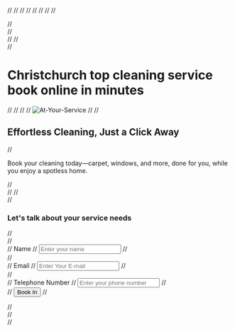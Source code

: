 <!-- <?php
/**
 *  ays service lead-landing
 *
 *  @package At Your Service
 * @since 1.3.0 
 * @author Shaun Palmer
 * @license GNU General Public License 2.0+
 */
// Include the enqueue.php file
#include_once plugin_dir_path( __FILE__ ) . 'admin/enqueue.php';

// Hooking into WordPress initialization
// function register_ays_service_form_shortcode() {

//       // Enqueue styles function
//     function ays_service_form_enqueue_styles() {
//         // Register the CSS file
//         wp_register_style(
//             'ays-lead-landing-css',
//             plugin_dir_url(__FILE__) . 'includes/shortcode/css/ays-lead-landing.css',
//             array(), // Dependencies
//             '1.0.0',  // Version
//             'all'     // Media
//         );
//         // Enqueue the CSS file
//         wp_enqueue_style('ays-lead-landing-css');
//     }
//     // Enqueue the stylesheet
//     ays_service_form_enqueue_styles();

// function ays_service_form_shortcode() {
//     ob_start();
//     ?>
//     <!-- <!DOCTYPE html>
//     <html lang="en"> -->
//     <head>
//         <meta charset="UTF-8" />
//         <meta name="viewport" content="width=device-width, initial-scale=1.0" />
//         <title>Service Booking Form</title>
//         <link href="https://cdn.jsdelivr.net/npm/bootstrap@5.3.0-alpha3/dist/css/bootstrap.min.css" rel="stylesheet" />
//     </head>
//     <body>
//         <div class="container-fluid">
//             <div class="container d-flex align-items-center" style="min-height: 100vh">
//                 <div class="row w-100 card-body">
//                     <!-- Left Column: Headline and Image -->
//                     <div class="col-md-6 d-flex flex-column justify-content-center">
//                         <h1>Christchurch top cleaning service<br>book online in minutes</h1>
//                         <picture>
//                             <source media="(min-width: 1200px)" srcset="<?php echo plugin_dir_url(__FILE__) . 'public/partials/Images/cleaning-service.png'; ?>" />
//                             <source media="(min-width: 768px)" srcset="<?php echo plugin_dir_url(__FILE__) . 'public/partials/Images/cleaning-service.png'; ?>" />
//                             <img src="<?php echo plugin_dir_url(__FILE__) . 'public/partials/Images/cleaning-service.png'; ?>" alt="At-Your-Service" class="img-fluid mb-3" />
//                         </picture>
//                         <h2>Effortless Cleaning, Just a Click Away</h2>
//                         <p>Book your cleaning today—carpet, windows, and more, done for you, while you enjoy a spotless home.</p>
//                     </div>
//                     <!-- Right Column: Form -->
//                     <div class="col-md-6 form-section">
//                         <h3>Let's talk about your service needs</h3>
//                         <form class="card-body">
//                             <div class="mb-3">
//                                 <label for="name" class="form-label">Name</label>
//                                 <input type="text" class="form-control" id="name" placeholder="Enter your name" />
//                             </div>
//                             <div class="mb-3">
//                                 <label for="email" class="form-label">Email</label>
//                                 <input type="email" class="form-control" id="email" placeholder="Enter Your E-mail" />
//                             </div>
//                             <div class="mb-3">
//                                 <label for="phone" class="form-label">Telephone Number</label>
//                                 <input type="tel" class="form-control" id="phone" placeholder="Enter your phone number" />
//                             </div>
//                             <button type="submit" class="btn btn-light mw-100">Book In</button>
//                         </form>
//                     </div>
//                 </div>
//             </div>
//         </div>
//         <script src="https://cdn.jsdelivr.net/npm/bootstrap@5.3.3/dist/js/bootstrap.bundle.min.js"></script>
//     </body>
//     </html>
//     <?php
//     return ob_get_clean();
// }
// add_shortcode('ays_service_form', 'ays_service_form_shortcode'); #<--this is line 66
// }

#add_action('init', 'register_ays_service_form_shortcode'); -->